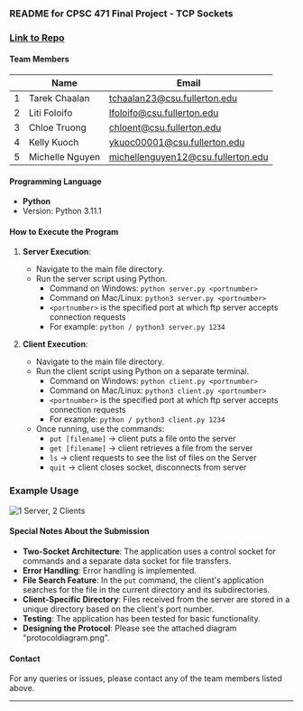### README for CPSC 471 Final Project - TCP Sockets

### [Link to Repo](https://github.com/tarekchaalan/File-Transfer-System)

#### Team Members

|     | Name            | Email                              |
| --- | --------------- | ---------------------------------- |
| 1   | Tarek Chaalan   | tchaalan23@csu.fullerton.edu       |
| 2   | Liti Foloifo    | lfoloifo@csu.fullerton.edu         |
| 3   | Chloe Truong    | chloent@csu.fullerton.edu          |
| 4   | Kelly Kuoch     | ykuoc00001@csu.fullerton.edu       |
| 5   | Michelle Nguyen | michellenguyen12@csu.fullerton.edu |

#### Programming Language

- **Python**
- Version: Python 3.11.1

#### How to Execute the Program

1. **Server Execution**:

   - Navigate to the main file directory.
   - Run the server script using Python.
     - Command on Windows: `python server.py <portnumber>`
     - Command on Mac/Linux: `python3 server.py <portnumber>`
     - `<portnumber>` is the specified port at which ftp server accepts connection requests
     - For example: `python / python3 server.py 1234`

2. **Client Execution**:

   - Navigate to the main file directory.
   - Run the client script using Python on a separate terminal.
     - Command on Windows: `python client.py <portnumber>`
     - Command on Mac/Linux: `python3 client.py <portnumber>`
     - `<portnumber>` is the specified port at which ftp server accepts connection requests
     - For example: `python / python3 client.py 1234`
   - Once running, use the commands:
     - `put [filename]` -> client puts a file onto the server
     - `get [filename]` -> client retrieves a file from the server
     - `ls` -> client requests to see the list of files on the Server
     - `quit` -> client closes socket, disconnects from server

### Example Usage

![1 Server, 2 Clients](https://i.imgur.com/wHl1U2T.png)

#### Special Notes About the Submission

- **Two-Socket Architecture**: The application uses a control socket for commands and a separate data socket for file transfers.
- **Error Handling**: Error handling is implemented.
- **File Search Feature**: In the `put` command, the client's application searches for the file in the current directory and its subdirectories.
- **Client-Specific Directory**: Files received from the server are stored in a unique directory based on the client's port number.
- **Testing**: The application has been tested for basic functionality.
- **Designing the Protocol**: Please see the attached diagram "protocoldiagram.png".

#### Contact

For any queries or issues, please contact any of the team members listed above.

---
